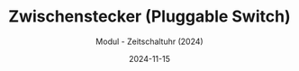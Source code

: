 ---
title: Zwischenstecker (Pluggable Switch)
date: 2024-11-15
subtitle: Modul - Zeitschaltuhr (2024)
link: https://github.com/Wilkware/TimerSwitch
image: https://opengraph.githubassets.com/499192fe1c3cc7836254a4720d66dc0e37bc7dd7458092f60ef477424eb57481/Wilkware/TimerSwitch
---